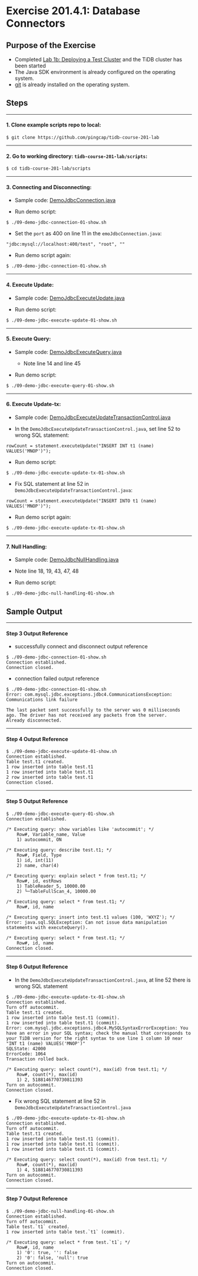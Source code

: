 # Exercise 201.4.1: Database Connectors

## Purpose of the Exercise
+ Completed [Lab 1b: Deploying a Test Cluster](https://eng.edu.pingcap.com/unit/view/id:2467) and the TiDB cluster has been started
+ The Java SDK environment is already configured on the operating system.
+ [git](https://git-scm.com/) is already installed on the operating system.


## Steps

-----------------------------------------------
#### 1. Clone example scripts repo to local:
```
$ git clone https://github.com/pingcap/tidb-course-201-lab
```

-----------------------------------------------
#### 2. Go to working directory: `tidb-course-201-lab/scripts`:
```
$ cd tidb-course-201-lab/scripts
```

-----------------------------------------------
#### 3. Connecting and Disconnecting:
+ Sample code:
[DemoJdbcConnection.java](https://github.com/pingcap/tidb-course-201-lab/blob/master/scripts/DemoJdbcConnection.java)

+ Run demo script:
```
$ ./09-demo-jdbc-connection-01-show.sh
```

+ Set the `port` as 400 on line 11 in the `emoJdbcConnection.java`:
```
"jdbc:mysql://localhost:400/test", "root", ""
```

+ Run demo script again:
```
$ ./09-demo-jdbc-connection-01-show.sh
```

-----------------------------------------------
#### 4. Execute Update: 
+ Sample code:
[DemoJdbcExecuteUpdate.java](https://github.com/pingcap/tidb-course-201-lab/blob/master/scripts/DemoJdbcExecuteUpdate.java)

+ Run demo script:
```
$ ./09-demo-jdbc-execute-update-01-show.sh
```

-----------------------------------------------
#### 5. Execute Query:
+ Sample code:
[DemoJdbcExecuteQuery.java](https://github.com/pingcap/tidb-course-201-lab/blob/master/scripts/DemoJdbcExecuteQuery.java)
  + Note line 14 and line 45

+ Run demo script:
```
$ ./09-demo-jdbc-execute-query-01-show.sh
```

-----------------------------------------------
#### 6. Execute Update-tx:
+ Sample code:
[DemoJdbcExecuteUpdateTransactionControl.java](https://github.com/pingcap/tidb-course-201-lab/blob/master/scripts/DemoJdbcExecuteUpdateTransactionControl.java)

+  In the `DemoJdbcExecuteUpdateTransactionControl.java`, set line 52 to wrong SQL statement:
```
rowCount = statement.executeUpdate("INSERT INT t1 (name) VALUES('MNOP')");
```

+ Run demo script:
```
$ ./09-demo-jdbc-execute-update-tx-01-show.sh 
```

+ Fix SQL statement at line 52 in `DemoJdbcExecuteUpdateTransactionControl.java`:
```
rowCount = statement.executeUpdate("INSERT INTO t1 (name) VALUES('MNOP')");
```

+ Run demo script again:
```
$ ./09-demo-jdbc-execute-update-tx-01-show.sh 
```

-----------------------------------------------
#### 7. Null Handling:
+ Sample code:
[DemoJdbcNullHandling.java](https://github.com/pingcap/tidb-course-201-lab/blob/master/scripts/DemoJdbcNullHandling.java)
+ Note line 18, 19, 43, 47, 48


+ Run demo script:
```
$ ./09-demo-jdbc-null-handling-01-show.sh
```

## Sample Output

-----------------------------------------------
#### Step 3 Output Reference
+ successfully connect and disconnect output reference
```
$ ./09-demo-jdbc-connection-01-show.sh
Connection established.
Connection closed.
```

+ connection failed output reference
```
$ ./09-demo-jdbc-connection-01-show.sh
Error: com.mysql.jdbc.exceptions.jdbc4.CommunicationsException: Communications link failure

The last packet sent successfully to the server was 0 milliseconds ago. The driver has not received any packets from the server.
Already disconnected.
```

-----------------------------------------------
#### Step 4 Output Reference
```
$ ./09-demo-jdbc-execute-update-01-show.sh
Connection established.
Table test.t1 created.
1 row inserted into table test.t1
1 row inserted into table test.t1
2 row inserted into table test.t1
Connection closed.
```

-----------------------------------------------
#### Step 5 Output Reference
```
$ ./09-demo-jdbc-execute-query-01-show.sh
Connection established.

/* Executing query: show variables like 'autocommit'; */
	Row#, Variable_name, Value
	1) autocommit, ON

/* Executing query: describe test.t1; */
	Row#, Field, Type
	1) id, int(11)
	2) name, char(4)

/* Executing query: explain select * from test.t1; */
	Row#, id, estRows
	1) TableReader_5, 10000.00
	2) └─TableFullScan_4, 10000.00

/* Executing query: select * from test.t1; */
	Row#, id, name

/* Executing query: insert into test.t1 values (100, 'WXYZ'); */
Error: java.sql.SQLException: Can not issue data manipulation statements with executeQuery().

/* Executing query: select * from test.t1; */
	Row#, id, name
Connection closed.
```

-----------------------------------------------
#### Step 6 Output Reference
+ In the `DemoJdbcExecuteUpdateTransactionControl.java`, at line 52 there is wrong SQL statement
```
$ ./09-demo-jdbc-execute-update-tx-01-show.sh 
Connection established.
Turn off autocommit.
Table test.t1 created.
1 row inserted into table test.t1 (commit).
1 row inserted into table test.t1 (commit).
Error: com.mysql.jdbc.exceptions.jdbc4.MySQLSyntaxErrorException: You have an error in your SQL syntax; check the manual that corresponds to your TiDB version for the right syntax to use line 1 column 10 near "INT t1 (name) VALUES('MNOP')" 
SQLState: 42000
ErrorCode: 1064
Transaction rolled back.

/* Executing query: select count(*), max(id) from test.t1; */
	Row#, count(*), max(id)
	1) 2, 5188146770730811393
Turn on autocommit.
Connection closed.
```

+ Fix wrong SQL statement at line 52 in `DemoJdbcExecuteUpdateTransactionControl.java`
```
$ ./09-demo-jdbc-execute-update-tx-01-show.sh 
Connection established.
Turn off autocommit.
Table test.t1 created.
1 row inserted into table test.t1 (commit).
1 row inserted into table test.t1 (commit).
1 row inserted into table test.t1 (commit).

/* Executing query: select count(*), max(id) from test.t1; */
	Row#, count(*), max(id)
	1) 4, 5188146770730811393
Turn on autocommit.
Connection closed.
```

-----------------------------------------------
#### Step 7 Output Reference
```
$ ./09-demo-jdbc-null-handling-01-show.sh
Connection established.
Turn off autocommit.
Table test.`t1` created.
1 row inserted into table test.`t1` (commit).

/* Executing query: select * from test.`t1`; */
	Row#, id, name
	1) '0': true, '': false
	2) '0': false, 'null': true
Turn on autocommit.
Connection closed.
```